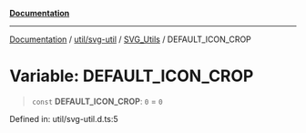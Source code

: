 [**Documentation**](../../../../../index.md)

***

[Documentation](../../../../../index.md) / [util/svg-util](../../../index.md) / [SVG\_Utils](../index.md) / DEFAULT\_ICON\_CROP

# Variable: DEFAULT\_ICON\_CROP

> `const` **DEFAULT\_ICON\_CROP**: `0` = `0`

Defined in: util/svg-util.d.ts:5
